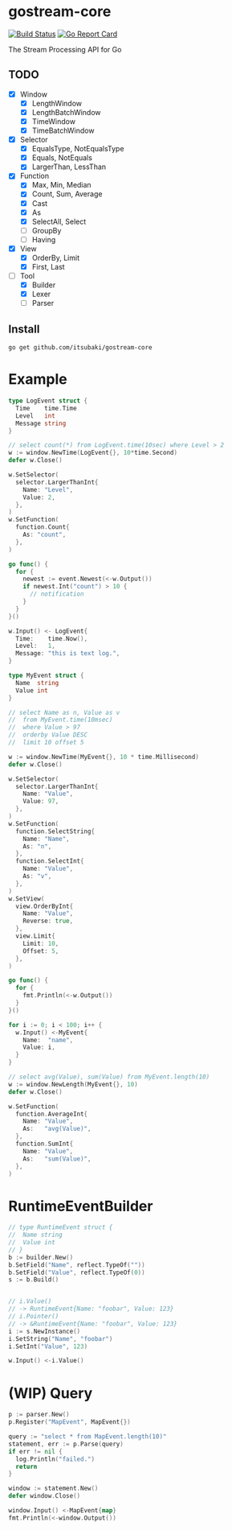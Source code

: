 # gostream-core

[![Build Status](https://travis-ci.org/itsubaki/gostream-core.svg?branch=develop)](https://travis-ci.org/itsubaki/gostream-core)
[![Go Report Card](https://goreportcard.com/badge/github.com/itsubaki/gostream-core?style=flat-square)](https://goreportcard.com/report/github.com/itsubaki/gostream-core)


The Stream Processing API for Go

## TODO

 - [x] Window
    + [x] LengthWindow
    + [x] LengthBatchWindow
    + [x] TimeWindow
    + [x] TimeBatchWindow
 - [x] Selector
    + [x] EqualsType, NotEqualsType
    + [x] Equals, NotEquals
    + [x] LargerThan, LessThan
 - [x] Function
    + [x] Max, Min, Median
    + [x] Count, Sum, Average
    + [x] Cast
    + [x] As
    + [x] SelectAll, Select
    + [ ] GroupBy
    + [ ] Having
 - [x] View
    + [x] OrderBy, Limit
    + [x] First, Last
 - [ ] Tool
    + [x] Builder
    + [x] Lexer
    + [ ] Parser

## Install

```console
go get github.com/itsubaki/gostream-core
```

# Example

```go
type LogEvent struct {
  Time    time.Time
  Level   int
  Message string
}

// select count(*) from LogEvent.time(10sec) where Level > 2
w := window.NewTime(LogEvent{}, 10*time.Second)
defer w.Close()

w.SetSelector(
  selector.LargerThanInt{
    Name: "Level",
    Value: 2,
  },
)
w.SetFunction(
  function.Count{
    As: "count",
  },
)

go func() {
  for {
    newest := event.Newest(<-w.Output())
    if newest.Int("count") > 10 {
      // notification
    }
  }
}()

w.Input() <- LogEvent{
  Time:    time.Now(),
  Level:   1,
  Message: "this is text log.",
}
```

```go
type MyEvent struct {
  Name  string
  Value int
}

// select Name as n, Value as v
//  from MyEvent.time(10msec)
//  where Value > 97
//  orderby Value DESC
//  limit 10 offset 5

w := window.NewTime(MyEvent{}, 10 * time.Millisecond)
defer w.Close()

w.SetSelector(
  selector.LargerThanInt{
    Name: "Value",
    Value: 97,
  },
)
w.SetFunction(
  function.SelectString{
    Name: "Name",
    As: "n",
  },
  function.SelectInt{
    Name: "Value",
    As: "v",
  },
)
w.SetView(
  view.OrderByInt{
    Name: "Value",
    Reverse: true,
  },
  view.Limit{
    Limit: 10,
    Offset: 5,
  },
)

go func() {
  for {
    fmt.Println(<-w.Output())
  }
}()

for i := 0; i < 100; i++ {
  w.Input() <-MyEvent{
    Name:  "name",
    Value: i,
  }
}
```


```go
// select avg(Value), sum(Value) from MyEvent.length(10)
w := window.NewLength(MyEvent{}, 10)
defer w.Close()

w.SetFunction(
  function.AverageInt{
    Name: "Value",
    As:   "avg(Value)",
  },
  function.SumInt{
    Name: "Value",
    As:   "sum(Value)",
  },
)
```

# RuntimeEventBuilder

```go
// type RuntimeEvent struct {
//  Name string
//  Value int
// }
b := builder.New()
b.SetField("Name", reflect.TypeOf(""))
b.SetField("Value", reflect.TypeOf(0))
s := b.Build()


// i.Value()
// -> RuntimeEvent{Name: "foobar", Value: 123}
// i.Pointer()
// -> &RuntimeEvent{Name: "foobar", Value: 123}
i := s.NewInstance()
i.SetString("Name", "foobar")
i.SetInt("Value", 123)

w.Input() <-i.Value()
```

# (WIP) Query

```go
p := parser.New()
p.Register("MapEvent", MapEvent{})

query := "select * from MapEvent.length(10)"
statement, err := p.Parse(query)
if err != nil {
  log.Println("failed.")
  return
}

window := statement.New()
defer window.Close()

window.Input() <-MapEvent{map}
fmt.Println(<-window.Output())
```
